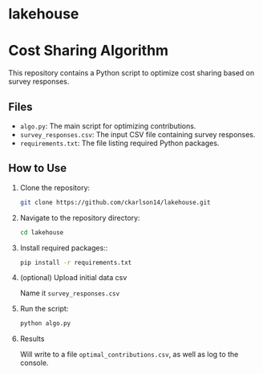 # lakehouse
# Cost Sharing Algorithm

This repository contains a Python script to optimize cost sharing based on survey responses.

## Files

- `algo.py`: The main script for optimizing contributions.
- `survey_responses.csv`: The input CSV file containing survey responses.
- `requirements.txt`: The file listing required Python packages.

## How to Use

1. Clone the repository:
   ```sh
   git clone https://github.com/ckarlson14/lakehouse.git
   
2. Navigate to the repository directory:
   ```sh
   cd lakehouse

3. Install required packages::
   ```sh
   pip install -r requirements.txt
   
4. (optional) Upload initial data csv

    Name it `survey_responses.csv`


5. Run the script:
   ```sh
   python algo.py
   
6. Results

    Will write to a file `optimal_contributions.csv`, as well as log to the console.
